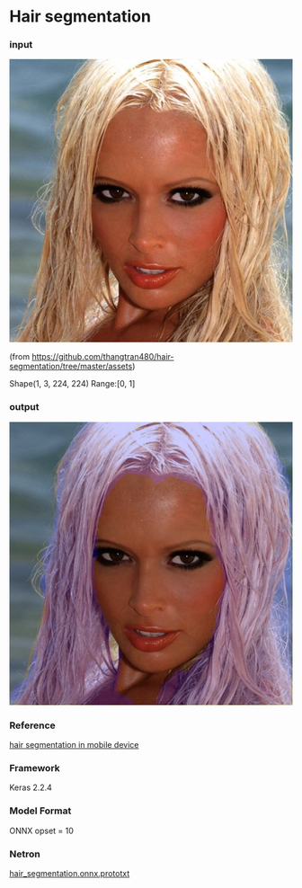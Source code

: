 # Hair segmentation

### input

![input image](input.jpg)

(from https://github.com/thangtran480/hair-segmentation/tree/master/assets)

Shape(1, 3, 224, 224) Range:[0, 1]

### output

![output_image](output.png)

### Reference

[hair segmentation in mobile device](https://github.com/thangtran480/hair-segmentation)

### Framework
Keras 2.2.4

### Model Format
ONNX opset = 10

### Netron

[hair_segmentation.onnx.prototxt](https://lutzroeder.github.io/netron/?url=https://storage.googleapis.com/ailia-models/hair_segmentation/hair_segmentation.onnx.prototxt)

